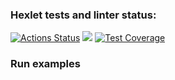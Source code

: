 ### Hexlet tests and linter status:
[![Actions Status](https://github.com/ankoz2000/java-project-61/workflows/hexlet-check/badge.svg)](https://github.com/ankoz2000/java-project-61/actions)
<a href="https://codeclimate.com/github/ankoz2000/java-project-71/maintainability"><img src="https://api.codeclimate.com/v1/badges/008bf32d6ed31473db26/maintainability" /></a>
[![Test Coverage](https://api.codeclimate.com/v1/badges/8732f7655db6423c0af7/test_coverage)](https://codeclimate.com/github/ankoz2000/java-project-71/test_coverage)


### Run examples

